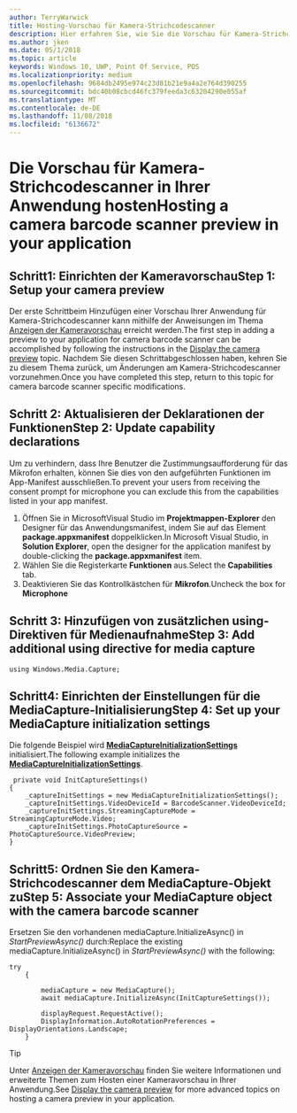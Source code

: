 ```yaml
---
author: TerryWarwick
title: Hosting-Vorschau für Kamera-Strichcodescanner
description: Hier erfahren Sie, wie Sie die Vorschau für Kamera-Strichcodescanner in Ihrer Anwendung hosten
ms.author: jken
ms.date: 05/1/2018
ms.topic: article
keywords: Windows 10, UWP, Point Of Service, POS
ms.localizationpriority: medium
ms.openlocfilehash: 9684db2495e974c23d81b21e9a4a2e764d390255
ms.sourcegitcommit: bdc40b08cbcd46fc379feeda3c63204290e055af
ms.translationtype: MT
ms.contentlocale: de-DE
ms.lasthandoff: 11/08/2018
ms.locfileid: "6136672"
---
```

# <a name="hosting-a-camera-barcode-scanner-preview-in-your-application"></a><span data-ttu-id="86217-104">Die Vorschau für Kamera-Strichcodescanner in Ihrer Anwendung hosten</span><span class="sxs-lookup"><span data-stu-id="86217-104">Hosting a camera barcode scanner preview in your application</span></span>
## <a name="step-1-setup-your-camera-preview"></a><span data-ttu-id="86217-105">Schritt1: Einrichten der Kameravorschau</span><span class="sxs-lookup"><span data-stu-id="86217-105">Step 1: Setup your camera preview</span></span>
<span data-ttu-id="86217-106">Der erste Schrittbeim Hinzufügen einer Vorschau Ihrer Anwendung für Kamera-Strichcodescanner kann mithilfe der Anweisungen im Thema [Anzeigen der Kameravorschau](../audio-video-camera/simple-camera-preview-access.md) erreicht werden.</span><span class="sxs-lookup"><span data-stu-id="86217-106">The first step in adding a preview to your application for camera barcode scanner can be accomplished by following the instructions in the [Display the camera preview](../audio-video-camera/simple-camera-preview-access.md) topic.</span></span>  <span data-ttu-id="86217-107">Nachdem Sie diesen Schrittabgeschlossen haben, kehren Sie zu diesem Thema zurück, um Änderungen am Kamera-Strichcodescanner vorzunehmen.</span><span class="sxs-lookup"><span data-stu-id="86217-107">Once you have completed this step, return to this topic for camera barcode scanner specific modifications.</span></span>

## <a name="step-2-update-capability-declarations"></a><span data-ttu-id="86217-108">Schritt 2: Aktualisieren der Deklarationen der Funktionen</span><span class="sxs-lookup"><span data-stu-id="86217-108">Step 2: Update capability declarations</span></span>
<span data-ttu-id="86217-109">Um zu verhindern, dass Ihre Benutzer die Zustimmungsaufforderung für das Mikrofon erhalten, können Sie dies von den aufgeführten Funktionen im App-Manifest ausschließen.</span><span class="sxs-lookup"><span data-stu-id="86217-109">To prevent your users from receiving the consent prompt for microphone you can exclude this from the capabilities listed in your app manifest.</span></span>

1. <span data-ttu-id="86217-110">Öffnen Sie in MicrosoftVisual Studio im **Projektmappen-Explorer** den Designer für das Anwendungsmanifest, indem Sie auf das Element **package.appxmanifest** doppelklicken.</span><span class="sxs-lookup"><span data-stu-id="86217-110">In Microsoft Visual Studio, in **Solution Explorer**, open the designer for the application manifest by double-clicking the **package.appxmanifest** item.</span></span>
2. <span data-ttu-id="86217-111">Wählen Sie die Registerkarte **Funktionen** aus.</span><span class="sxs-lookup"><span data-stu-id="86217-111">Select the **Capabilities** tab.</span></span>
3. <span data-ttu-id="86217-112">Deaktivieren Sie das Kontrollkästchen für **Mikrofon**.</span><span class="sxs-lookup"><span data-stu-id="86217-112">Uncheck the box for **Microphone**</span></span>

 ## <a name="step-3-add-additional-using-directive-for-media-capture"></a><span data-ttu-id="86217-113">Schritt 3: Hinzufügen von zusätzlichen using-Direktiven für Medienaufnahme</span><span class="sxs-lookup"><span data-stu-id="86217-113">Step 3: Add additional using directive for media capture</span></span>

```Csharp
using Windows.Media.Capture;
```

## <a name="step-4-set-up-your-mediacapture-initialization-settings"></a><span data-ttu-id="86217-114">Schritt4: Einrichten der Einstellungen für die MediaCapture-Initialisierung</span><span class="sxs-lookup"><span data-stu-id="86217-114">Step 4: Set up your MediaCapture initialization settings</span></span>
<span data-ttu-id="86217-115">Die folgende Beispiel wird [**MediaCaptureInitializationSettings**](https://docs.microsoft.com/uwp/api/windows.media.capture.mediacaptureinitializationsettings) initialisiert.</span><span class="sxs-lookup"><span data-stu-id="86217-115">The following example initializes the [**MediaCaptureInitializationSettings**](https://docs.microsoft.com/uwp/api/windows.media.capture.mediacaptureinitializationsettings).</span></span> 

```Csharp
 private void InitCaptureSettings()
{
    _captureInitSettings = new MediaCaptureInitializationSettings();
    _captureInitSettings.VideoDeviceId = BarcodeScanner.VideoDeviceId;
    _captureInitSettings.StreamingCaptureMode = StreamingCaptureMode.Video;
    _captureInitSettings.PhotoCaptureSource = PhotoCaptureSource.VideoPreview;
}
```
## <a name="step-5-associate-your-mediacapture-object-with-the-camera-barcode-scanner"></a><span data-ttu-id="86217-116">Schritt5: Ordnen Sie den Kamera-Strichcodescanner dem MediaCapture-Objekt zu</span><span class="sxs-lookup"><span data-stu-id="86217-116">Step 5: Associate your MediaCapture object with the camera barcode scanner</span></span>
<span data-ttu-id="86217-117">Ersetzen Sie den vorhandenen mediaCapture.InitializeAsync() in *StartPreviewAsync()* durch:</span><span class="sxs-lookup"><span data-stu-id="86217-117">Replace the existing mediaCapture.InitializeAsync() in *StartPreviewAsync()* with the following:</span></span>

```Csharp
try
    {

        mediaCapture = new MediaCapture();
        await mediaCapture.InitializeAsync(InitCaptureSettings());

        displayRequest.RequestActive();
        DisplayInformation.AutoRotationPreferences = DisplayOrientations.Landscape;
    }
```

> [!TIP]
> <span data-ttu-id="86217-118">Unter [Anzeigen der Kameravorschau](https://docs.microsoft.com/windows/uwp/audio-video-camera/simple-camera-preview-access#add-capability-declarations-to-the-app-manifest) finden Sie weitere Informationen und erweiterte Themen zum Hosten einer Kameravorschau in Ihrer Anwendung.</span><span class="sxs-lookup"><span data-stu-id="86217-118">See [Display the camera preview](https://docs.microsoft.com/windows/uwp/audio-video-camera/simple-camera-preview-access#add-capability-declarations-to-the-app-manifest) for more advanced topics on hosting a camera preview in your application.</span></span>

